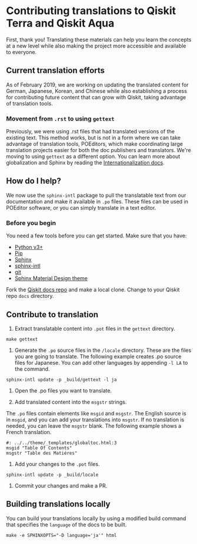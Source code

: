 # Contributing translations to Qiskit Terra and Qiskit Aqua

First, thank you! Translating these materials can help you learn the concepts at a new level while also making the project more accessible and available to everyone.

## Current translation efforts

As of February 2019, we are working on updating the translated content for German, Japanese, Korean, and Chinese while also establishing a process for contributing future content that can grow with Qiskit, taking advantage of translation tools.

### Movement from `.rst` to using `gettext`

Previously, we were using .rst files that had translated versions of the existing text. This method works, but is not in a form where we can take advantage of translation tools, POEditors, which make coordinating large translation projects easier for both the doc publishers and translators. We're moving to using `gettext` as a different option. You can learn more about globalization and Sphinx by reading the [Internationalization docs](http://www.sphinx-doc.org/en/master/usage/advanced/intl.html).

## How do I help?

We now use the `sphinx-intl` package to pull the translatable text from our documentation and make it available in `.po` files. These files can be used in POEditor software, or you can simply translate in a text editor.

### Before you begin

You need a few tools before you can get started. Make sure that you have:

* [Python v3+](https://www.python.org/downloads/)
* [Pip](https://pypi.org/project/pip/)
* [Sphinx](https://pypi.org/project/Sphinx/)
* [sphinx-intl](https://pypi.org/project/sphinx-intl/)
* [git](https://git-scm.com/)
* [Sphinx Material Design theme](https://github.com/myyasuda/sphinx_materialdesign_theme)

Fork the [Qiskit docs repo](https://github.com/Qiskit/qiskit) and make a local clone. Change to your Qiskit repo `docs` directory.

## Contribute to translation

1. Extract translatable content into `.pot` files in the `gettext` directory.

  `make gettext`

1. Generate the `.po` source files in the `/locale` directory. These are the files you are going to translate. The following example creates .po source files for Japanese. You can add other languages by appending `-l LA` to the command.

  `sphinx-intl update -p _build/gettext -l ja`

1. Open the .po files you want to translate.

1. Add translated content into the `msgstr` strings.

  The `.po` files contain elements like `msgid` and `msgstr`. The English source is in `msgid`, and you can add your translations into `msgstr`. If no translation is needed, you can leave the `msgstr` blank. The following example shows a French translation.

  ```
  #: ../../theme/_templates/globaltoc.html:3
  msgid "Table Of Contents"
  msgstr "Table des Matiéres"
  ```

1. Add your changes to the `.pot` files.

  ```
  sphinx-intl update -p _build/locale
  ```

1. Commit your changes and make a PR.

## Building translations locally

You can build your translations locally by using a modified build command that specifies the `language` of the docs to be built.

  ```
  make -e SPHINXOPTS="-D language='ja'" html
  ```
